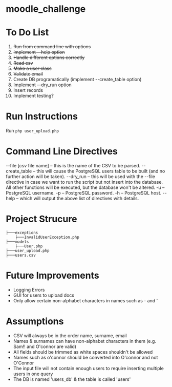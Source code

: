 # moodle_challenge

# To Do List

1. ~~Run from command line with options~~
2. ~~Implement --help option~~ 
3. ~~Handle different options correctly~~ 
4. ~~Read csv~~
5. ~~Make a user class~~
6. ~~Validate email~~
7. Create DB programatically (implement --create_table option)
8. Implement --dry_run option  
9. Insert records 
10. Implement testing? 

# Run Instructions
Run `php user_upload.php`

# Command Line Directives 
 --file [csv file name] – this is the name of the CSV to be parsed.
 --create_table – this will cause the PostgreSQL users table to be built (and no further action will be taken).
 --dry_run – this will be used with the --file directive in case we want to run the script but not insert into the database. All other functions will be executed, but the database won't be altered.
 -u – PostgreSQL username.
 -p – PostgreSQL password.
 -h – PostgreSQL host.
 --help – which will output the above list of directives with details.

# Project Strucure
```
├───exceptions
    ├───InvalidUserException.php
├───models
    ├───User.php 
├───user_upload.php
├───users.csv
```

# Future Improvements
- Logging Errors 
- GUI for users to upload docs
- Only allow certain non-alphabet characters in names such as - and '

# Assumptions
- CSV will always be in the order name, surname, email
- Names & surnames can have non-alphabet characters in them (e.g. Sam!! and O'connor are valid)
- All fields should be trimmed as white spaces shouldn't be allowed 
- Names such as o'connor should be converted into O'connor and not O'Connor
- The input file will not contain enough users to require inserting multiple users in one query 
- The DB is named 'users_db' & the table is called 'users'